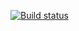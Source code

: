 [![Build status](https://ci.appveyor.com/api/projects/status/iokva3avmrc127hk/branch/main?svg=true)](https://ci.appveyor.com/project/ShalyginVladimir/dz2-4-bdd/branch/main)
